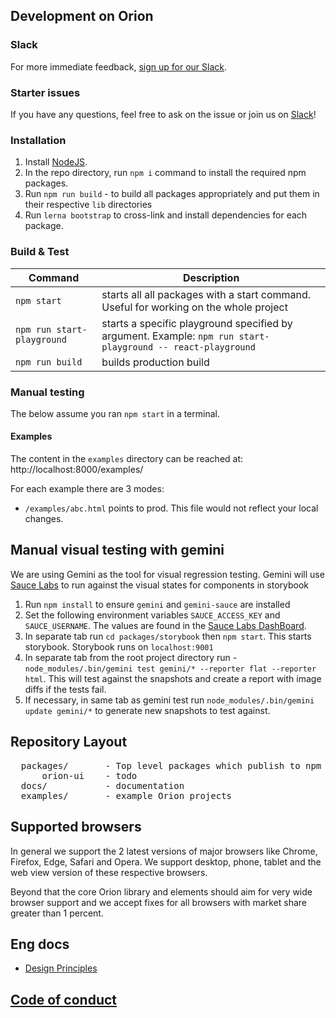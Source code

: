 <!---
Copyright 2016 Autodesk,Inc.

Licensed under the Apache License, Version 2.0 (the "License");
you may not use this file except in compliance with the License.
You may obtain a copy of the License at

    http://www.apache.org/licenses/LICENSE-2.0

Unless required by applicable law or agreed to in writing, software
distributed under the License is distributed on an "AS IS" BASIS,
WITHOUT WARRANTIES OR CONDITIONS OF ANY KIND, either express or implied.
See the License for the specific language governing permissions and
limitations under the License.
-->

## Development on Orion

### Slack

For more immediate feedback, [sign up for our Slack](https://goo.gl/forms/565kU67pVHLt6rY52).

### Starter issues

If you have any questions, feel free to ask on the issue or join us on [Slack](https://goo.gl/forms/565kU67pVHLt6rY52)!

### Installation

1. Install [NodeJS](https://nodejs.org).
2. In the repo directory, run `npm i` command to install the required npm packages.
4. Run `npm run build` - to build all packages appropriately and put them in
their respective `lib` directories
5. Run `lerna bootstrap` to cross-link and install dependencies for each package.

### Build & Test

| Command          | Description                |
| ---------------- | -------------------------  |
| `npm start` | starts all all packages with a start command. Useful for working on the whole project |
| `npm run start-playground` | starts a specific playground specified by argument. Example: `npm run start-playground -- react-playground` |
| `npm run build` | builds production build |

### Manual testing

The below assume you ran `npm start` in a terminal.

#### Examples

The content in the `examples` directory can be reached at: http://localhost:8000/examples/

For each example there are 3 modes:

- `/examples/abc.html` points to prod. This file would not reflect your local changes.

## Manual visual testing with gemini
We are using Gemini as the tool for visual regression testing. Gemini will
use [Sauce Labs](https://saucelabs.com/) to run against the visual states for components in storybook

1. Run `npm install` to ensure `gemini` and `gemini-sauce` are installed
2. Set the following environment variables `SAUCE_ACCESS_KEY` and `SAUCE_USERNAME`.
   The values are found in the [Sauce Labs DashBoard](https://saucelabs.com/).
3. In separate tab run `cd packages/storybook` then `npm start`. This starts storybook.
   Storybook runs on `localhost:9001`
4. In separate tab from the root project directory run - `node_modules/.bin/gemini test gemini/* --reporter flat --reporter html`.
   This will test against the snapshots and create a report with image diffs if the tests fail.
5. If necessary, in same tab as gemini test run `node_modules/.bin/gemini update gemini/*` to generate new snapshots to test against.

## Repository Layout
<pre>
  packages/       - Top level packages which publish to npm go here
      orion-ui    - todo
  docs/           - documentation
  examples/       - example Orion projects
</pre>

## Supported browsers

In general we support the 2 latest versions of major browsers like Chrome, Firefox, Edge, Safari and Opera. We support desktop, phone, tablet and the web view version of these respective browsers.

Beyond that the core Orion library and elements should aim for very wide browser support and we accept fixes for all browsers with market share greater than 1 percent.

## Eng docs

- [Design Principles](DESIGN_PRINCIPLES.md)

## [Code of conduct](CODE_OF_CONDUCT.md)
